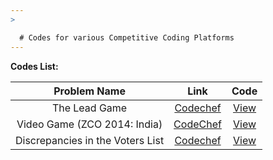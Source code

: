 ```yaml
---
>

  # Codes for various Competitive Coding Platforms
---
```


**Codes List:**

|           Problem Name           |                              Link                              |              Code              |
| :------------------------------: | :------------------------------------------------------------: | :----------------------------: |
|          The Lead Game           |       [Codechef](https://www.codechef.com/problems/TLG)        | [View](../master/Python/01.py) |
|   Video Game (ZCO 2014: India)   | [CodeChef](https://www.codechef.com/ZCOPRAC/problems/ZCO14001) |       [View](../master)        |
| Discrepancies in the Voters List |      [Codechef](https://www.codechef.com/problems/VOTERS)      |            [View]()            |
